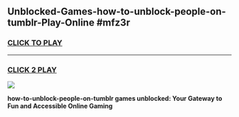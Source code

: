 
## Unblocked-Games-how-to-unblock-people-on-tumblr-Play-Online #mfz3r
<h3>
<a href="https://news.freeplayer.one?title=how-to-unblock-people-on-tumblr&ref=3">CLICK TO PLAY</a></h3>
<hr>

<h3>
<a href="https://news.freeplayer.one?title=how-to-unblock-people-on-tumblr&ref=3">CLICK 2 PLAY</a>
  
</h3>

<a href="https://news.freeplayer.one?title=how-to-unblock-people-on-tumblr&ref=3"><img src="https://clearcache.store/games.png"></a>


**how-to-unblock-people-on-tumblr games unblocked: Your Gateway to Fun and Accessible Online Gaming**
